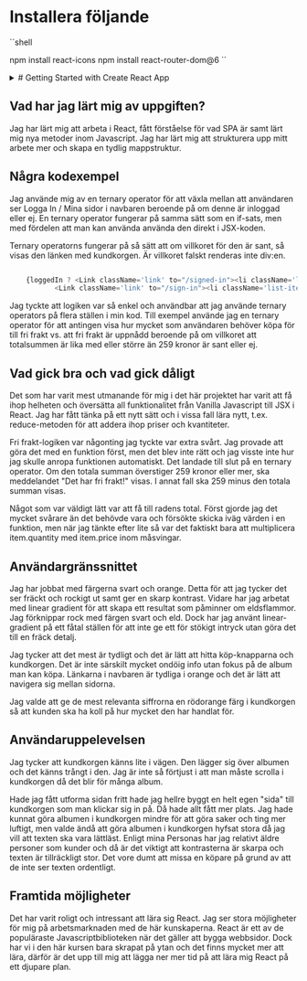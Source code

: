 # Installera följande 

``shell

   npm install react-icons
   npm install react-router-dom@6
``

<details>
<summary> # Getting Started with Create React App </summary>

This project was bootstrapped with [Create React App](https://github.com/facebook/create-react-app).

## Available Scripts

In the project directory, you can run:

### `npm start`

Runs the app in the development mode.\
Open [http://localhost:3000](http://localhost:3000) to view it in your browser.

The page will reload when you make changes.\
You may also see any lint errors in the console.

### `npm test`

Launches the test runner in the interactive watch mode.\
See the section about [running tests](https://facebook.github.io/create-react-app/docs/running-tests) for more information.

### `npm run build`

Builds the app for production to the `build` folder.\
It correctly bundles React in production mode and optimizes the build for the best performance.

The build is minified and the filenames include the hashes.\
Your app is ready to be deployed!

See the section about [deployment](https://facebook.github.io/create-react-app/docs/deployment) for more information.

### `npm run eject`

**Note: this is a one-way operation. Once you `eject`, you can't go back!**

If you aren't satisfied with the build tool and configuration choices, you can `eject` at any time. This command will remove the single build dependency from your project.

Instead, it will copy all the configuration files and the transitive dependencies (webpack, Babel, ESLint, etc) right into your project so you have full control over them. All of the commands except `eject` will still work, but they will point to the copied scripts so you can tweak them. At this point you're on your own.

You don't have to ever use `eject`. The curated feature set is suitable for small and middle deployments, and you shouldn't feel obligated to use this feature. However we understand that this tool wouldn't be useful if you couldn't customize it when you are ready for it.

## Learn More

You can learn more in the [Create React App documentation](https://facebook.github.io/create-react-app/docs/getting-started).

To learn React, check out the [React documentation](https://reactjs.org/).

### Code Splitting

This section has moved here: [https://facebook.github.io/create-react-app/docs/code-splitting](https://facebook.github.io/create-react-app/docs/code-splitting)

### Analyzing the Bundle Size

This section has moved here: [https://facebook.github.io/create-react-app/docs/analyzing-the-bundle-size](https://facebook.github.io/create-react-app/docs/analyzing-the-bundle-size)

### Making a Progressive Web App

This section has moved here: [https://facebook.github.io/create-react-app/docs/making-a-progressive-web-app](https://facebook.github.io/create-react-app/docs/making-a-progressive-web-app)

### Advanced Configuration

This section has moved here: [https://facebook.github.io/create-react-app/docs/advanced-configuration](https://facebook.github.io/create-react-app/docs/advanced-configuration)

### Deployment

This section has moved here: [https://facebook.github.io/create-react-app/docs/deployment](https://facebook.github.io/create-react-app/docs/deployment)

### `npm run build` fails to minify

This section has moved here: [https://facebook.github.io/create-react-app/docs/troubleshooting#npm-run-build-fails-to-minify](https://facebook.github.io/create-react-app/docs/troubleshooting#npm-run-build-fails-to-minify)

</details>

## Vad har jag lärt mig av uppgiften?

Jag har lärt mig att arbeta i React, fått förståelse för vad SPA är samt lärt mig nya metoder inom Javascript. Jag har lärt mig att strukturera upp mitt arbete mer och skapa en tydlig mappstruktur.

## Några kodexempel

Jag använde mig av en ternary operator för att  växla mellan att användaren ser Logga In / Mina sidor i navbaren beroende på om denne är inloggad eller ej. En ternary operator fungerar på samma sätt som en if-sats, men med fördelen att man kan använda använda den direkt i JSX-koden.

Ternary operatorns fungerar på så sätt att om villkoret för den är sant, så visas den länken med kundkorgen. Är villkoret falskt renderas inte div:en.

```javascript

    {loggedIn ? <Link className='link' to="/signed-in"><li className='list-item'>Mina Sidor</li></Link> :
           <Link className='link' to="/sign-in"><li className='list-item'>Logga in</li></Link> }
```

Jag tyckte att logiken var så enkel och användbar att jag använde ternary operators på flera ställen i min kod. Till exempel använde jag en ternary operator för att antingen visa hur mycket som användaren behöver köpa för till fri frakt vs. att fri frakt är uppnådd beroende på om villkoret att totalsummen är lika med eller större än 259 kronor är sant eller ej.

## Vad gick bra och vad gick dåligt

Det som har varit mest utmanande för mig i det här projektet har varit att få ihop helheten och översätta all funktionalitet från Vanilla Javascript till JSX i React. Jag har fått tänka på ett nytt sätt och i vissa fall lära nytt, t.ex. reduce-metoden för att addera ihop priser och kvantiteter.

Fri frakt-logiken var någonting jag tyckte var extra svårt. Jag provade att göra det med en funktion först, men det blev inte rätt och jag visste inte hur jag skulle anropa funktionen automatiskt. Det landade till slut på en ternary operator. Om den totala summan överstiger 259 kronor eller mer, ska meddelandet "Det har fri frakt!" visas. I annat fall ska 259 minus den totala summan visas.

Något som var väldigt lätt var att få till radens total. Först gjorde jag det mycket svårare än det behövde vara och försökte skicka iväg värden i en funktion, men när jag tänkte efter lite så var det faktiskt bara att multiplicera item.quantity med item.price inom måsvingar.

## Användargränssnittet

Jag har jobbat med färgerna svart och orange. Detta för att jag tycker det ser fräckt och rockigt ut samt ger en skarp kontrast. Vidare har jag arbetat med linear gradient för att skapa ett resultat som påminner om eldsflammor. Jag förknippar rock med färgen svart och eld. Dock har jag använt linear-gradient på ett fåtal ställen för att inte ge ett för stökigt intryck utan göra det till en fräck detalj.

Jag tycker att det mest är tydligt och det är lätt att hitta köp-knapparna och kundkorgen. Det är inte särskilt mycket ondöig info utan fokus på de album man kan köpa. Länkarna i navbaren är tydliga i orange och det är lätt att navigera sig mellan sidorna.

Jag valde att ge de mest relevanta siffrorna en rödorange färg i kundkorgen så att kunden ska ha koll på hur mycket den har handlat för.

## Användaruppelevelsen

Jag tycker att kundkorgen känns lite i vägen. Den lägger sig över albumen och det känns trångt i den. Jag är inte så förtjust i att man måste scrolla i kundkorgen då det blir för många album.

Hade jag fått utforma sidan fritt hade jag hellre byggt en helt egen "sida" till kundkorgen som man klickar sig in på. Då hade allt fått mer plats. Jag hade kunnat göra albumen i kundkorgen mindre för att göra saker och ting mer luftigt, men valde ändå att göra albumen i kundkorgen hyfsat stora då jag vill att texten ska vara lättläst. Enligt mina Personas har jag relativt äldre personer som kunder och då är det viktigt att kontrasterna är skarpa och texten är tillräckligt stor. Det vore dumt att missa en köpare på grund av att de inte ser texten ordentligt.

## Framtida möjligheter

Det har varit roligt och intressant att lära sig React. Jag ser stora möjligheter för mig på arbetsmarknaden med de här kunskaperna. React är ett av de populäraste Javascriptbiblioteken när det gäller att bygga webbsidor. Dock har vi i den här kursen bara skrapat på ytan och det finns mycket mer att lära, därför är det upp till mig att lägga ner mer tid på att lära mig React på ett djupare plan.
